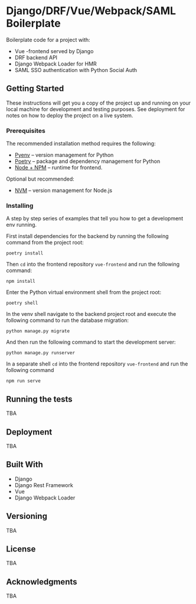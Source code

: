 # Django/DRF/Vue/Webpack/SAML Boilerplate

Boilerplate code for a project with:
- Vue -frontend served by Django
- DRF backend API
- Django Webpack Loader for HMR
- SAML SSO authentication with Python Social Auth

## Getting Started

These instructions will get you a copy of the project up and running on your local machine for development and testing purposes. See deployment for notes on how to deploy the project on a live system.

### Prerequisites

The recommended installation method requires the following:

- [Pyenv](https://github.com/pyenv/pyenv) –  version management for Python
- [Poetry](https://python-poetry.org/) – package and dependency management for Python
- [Node + NPM](https://nodejs.org/en/) – runtime for frontend.

Optional but recommended:

- [NVM](https://github.com/nvm-sh/nvm) – version management for Node.js


### Installing

A step by step series of examples that tell you how to get a development env running.

First install dependencies for the backend by running the following command from the project root:

```
poetry install
```

Then `cd` into the frontend repository `vue-frontend` and run the following command:

```
npm install
```

Enter the Python virtual environment shell from the project root:

```
poetry shell
```

In the venv shell navigate to the backend project root and execute the following command to run the database migration:

```
python manage.py migrate
```

And then run the following command to start the development server:

```
python manage.py runserver
```

In a separate shell `cd` into the frontend repository `vue-frontend` and run the following command 

```
npm run serve
```


## Running the tests

TBA

## Deployment

TBA

## Built With

* Django
* Django Rest Framework
* Vue
* Django Webpack Loader

## Versioning

TBA

## License

TBA

## Acknowledgments

TBA